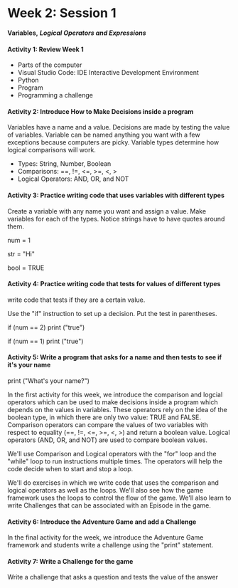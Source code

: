 # Week 2: Session 1

**Variables,** _**Logical Operators and Expressions**_

#### Activity 1: Review Week 1

* Parts of the computer
* Visual Studio Code: IDE Interactive Development Environment
* Python
* Program
* Programming a challenge

#### Activity 2: Introduce How to Make Decisions inside a program

Variables have a name and a value.  Decisions are made by testing the value of variables.  Variable can be named anything you want with a few exceptions because computers are picky. Variable types determine how logical comparisons will work.

* Types:  String, Number, Boolean
* Comparisons: ==, !=, &lt;=, &gt;=, &lt;, &gt;
* Logical Operators: AND, OR, and NOT

#### Activity 3: Practice writing code that uses variables with different types

Create a variable with any name you want and assign a value.  Make variables for each of the types.  Notice strings have to have quotes around them.

num = 1

str = "Hi"

bool = TRUE

#### Activity 4: Practice writing code that tests for values of different types

write code that tests if they are a certain value.

Use the "if" instruction to set up a decision. Put the test in parentheses.

if \(num == 2\) print \("true"\)

if \(num == 1\) print \("true"\)

#### Activity 5: Write a program that asks for a name and then tests to see if it's your name

print \("What's your name?"\)

In the first activity for this week, we introduce the comparison and logcial operators which can be used to make decisions inside a program which depends on the values in variables. These operators rely on the idea of the boolean type, in which there are only two value: TRUE and FALSE. Comparison operators can compare the values of two variables with respect to equality \(==, !=, &lt;=, &gt;=, &lt;, &gt;\) and return a boolean value. Logical operators \(AND, OR, and NOT\) are used to compare boolean values.

We'll use Comparison and Logical operators with the "for" loop and the "while" loop to run instructions multiple times. The operators will help the code decide when to start and stop a loop.

We'll do exercises in which we write code that uses the comparison and logical operators as well as the loops. We'll also see how the game framework uses the loops to control the flow of the game. We'll also learn to write Challenges that can be associated with an Episode in the game.

#### Activity 6: Introduce the Adventure Game and add a Challenge

In the final activity for the week, we introduce the Adventure Game framework and students write a challenge using the "print" statement.

#### Activity 7: Write a Challenge for the game

Write a challenge that asks a question and tests the value of the answer

